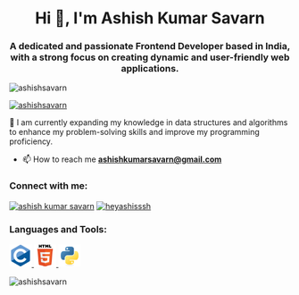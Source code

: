 <h1 align="center">Hi 👋, I'm Ashish Kumar Savarn</h1>
<h3 align="center">A dedicated and passionate Frontend Developer based in India, with a strong focus on creating dynamic and user-friendly web applications.</h3>

<p align="left"> <img src="https://komarev.com/ghpvc/?username=ashishsavarn&label=Profile%20views&color=0e75b6&style=flat" alt="ashishsavarn" /> </p>

<p align="left"> <a href="https://github.com/ryo-ma/github-profile-trophy"><img src="https://github-profile-trophy.vercel.app/?username=ashishsavarn" alt="ashishsavarn" /></a> </p>

🌱 I am currently expanding my knowledge in data structures and algorithms to enhance my problem-solving skills and improve my programming proficiency.


- 📫 How to reach me **ashishkumarsavarn@gmail.com**

<h3 align="left">Connect with me:</h3>
<p align="left">
<a href="https://linkedin.com/in/ashish kumar savarn" target="blank"><img align="center" src="https://raw.githubusercontent.com/rahuldkjain/github-profile-readme-generator/master/src/images/icons/Social/linked-in-alt.svg" alt="ashish kumar savarn" height="30" width="40" /></a>
<a href="https://instagram.com/heyashisssh" target="blank"><img align="center" src="https://raw.githubusercontent.com/rahuldkjain/github-profile-readme-generator/master/src/images/icons/Social/instagram.svg" alt="heyashisssh" height="30" width="40" /></a>
</p>

<h3 align="left">Languages and Tools:</h3>
<p align="left"> <a href="https://www.cprogramming.com/" target="_blank" rel="noreferrer"> <img src="https://raw.githubusercontent.com/devicons/devicon/master/icons/c/c-original.svg" alt="c" width="40" height="40"/> </a> <a href="https://www.w3.org/html/" target="_blank" rel="noreferrer"> <img src="https://raw.githubusercontent.com/devicons/devicon/master/icons/html5/html5-original-wordmark.svg" alt="html5" width="40" height="40"/> </a> <a href="https://www.python.org" target="_blank" rel="noreferrer"> <img src="https://raw.githubusercontent.com/devicons/devicon/master/icons/python/python-original.svg" alt="python" width="40" height="40"/> </a> </p>

<p><img align="center" src="https://github-readme-streak-stats.herokuapp.com/?user=ashishsavarn&" alt="ashishsavarn" /></p>

